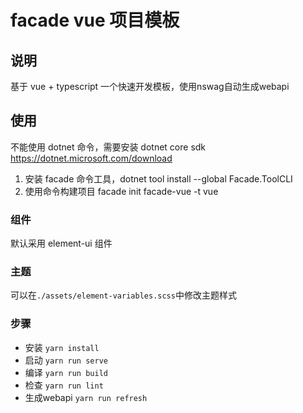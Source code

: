 # facade vue 项目模板

## 说明

基于 vue + typescript 一个快速开发模板，使用nswag自动生成webapi

## 使用

不能使用 dotnet 命令，需要安装 dotnet core sdk
https://dotnet.microsoft.com/download

1. 安装 facade 命令工具，dotnet tool install --global Facade.ToolCLI
2. 使用命令构建项目 facade init facade-vue -t vue

### 组件

默认采用 element-ui 组件

### 主题

可以在`./assets/element-variables.scss`中修改主题样式

### 步骤 
- 安装 `yarn install` 
- 启动 `yarn run serve`
- 编译 `yarn run build`
- 检查 `yarn run lint`
- 生成webapi `yarn run refresh`
